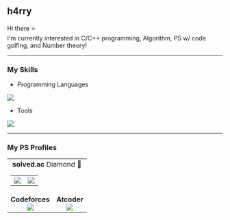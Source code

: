 ## h4rry
Hi there ⭐  
I'm currently interested in C/C++ programming, Algorithm, PS w/ code golfing, and Number theory!  
___
### My Skills
* Programming Languages
<a href="https://skillicons.dev">
  <img src="https://skillicons.dev/icons?i=c,cpp,r,js,lua" />
</a>


* Tools
<a href="https://skillicons.dev">
  <img src="https://skillicons.dev/icons?i=vscode,processing,p5js,threejs" />
</a>

___
### My PS Profiles
<table align="center">
  <tr>
    <td colspan="2">
      <div align="center"><b>solved.ac</b> Diamond 💎</div>
      <div align="center">
        <a href="https://solved.ac/h4rry">
          <table>
            <tr>
              <td>
                <img src="http://mazassumnida.wtf/api/v2/generate_badge?boj=h4rry" />
              </td>
              <td>
                <img src="http://mazandi.herokuapp.com/api?handle=h4rry&theme=dark" />
              </td>
            </tr>
          </table>
        </a>
      </div>
    </td>
  </tr>
  <tr>
    <td>
      <div align="center"><b>Codeforces</b></div>
      <div align="center">
        <a href="https://codeforces.com/profile/h4rry_cf">
          <img src="https://cf.leed.at?id=h4rry_cf" />
        </a>
      </div>
    </td>
    <td>
      <div align="center"><b>Atcoder</b></div>
      <div align="center">
        <a href="https://atcoder.jp/users/h4rry_ac">
          <img src="https://atcoder-badge.kro.kr?id=h4rry_ac" />
        </a>
      </div>
    </td>
  </tr>
</table>
